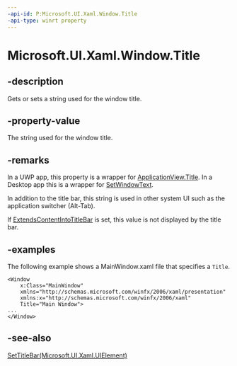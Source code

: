 ```yaml
---
-api-id: P:Microsoft.UI.Xaml.Window.Title
-api-type: winrt property
---
```


# Microsoft.UI.Xaml.Window.Title

<!--
public string Title { get; set; }
-->

## -description

Gets or sets a string used for the window title.

## -property-value

The string used for the window title.

## -remarks

In a UWP app, this property is a wrapper for [ApplicationView.Title](/uwp/api/windows.ui.viewmanagement.applicationview.title). In a Desktop app this is a wrapper for [SetWindowText](/windows/win32/api/winuser/nf-winuser-setwindowtextw).

In addition to the title bar, this string is used in other system UI such as the application switcher (Alt-Tab).

If [ExtendsContentIntoTitleBar](window_extendscontentintotitlebar.md) is set, this value is not displayed by the title bar.

## -examples

The following example shows a MainWindow.xaml file that specifies a `Title`.

```xaml
<Window 
    x:Class="MainWindow"
    xmlns="http://schemas.microsoft.com/winfx/2006/xaml/presentation"
    xmlns:x="http://schemas.microsoft.com/winfx/2006/xaml"
    Title="Main Window">
...    
</Window>
```

## -see-also

[SetTitleBar(Microsoft.UI.Xaml.UIElement)](window_settitlebar_1494775390.md)
